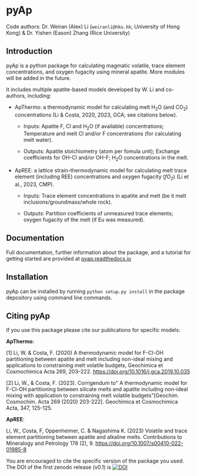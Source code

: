 # pyAp

Code authors: Dr. Weiran (Alex) Li (```weiranli@hku.hk```; University of Hong Kong) & Dr. Yishen (Eason) Zhang (Rice University) 

## Introduction  
pyAp is a python package for calculating magmatic volatile, trace element concentrations, and oxygen fugacity using mineral apatite.  More modules will be added in the future.

It includes multiple apatite-based models developed by W. Li and co-authors, including: 

* ApThermo: a thermodynamic model for calculating melt H<sub>2</sub>O (and CO<sub>2</sub>) concentrations (Li & Costa, 2020, 2023, GCA; see citations below).

  - Inputs:  Apatite F, Cl and H<sub>2</sub>O (if available) concentrations; Temperature and melt Cl and/or F concentrations (for calculating melt water).
  
  - Outputs: Apatite stoichiometry (atom per fomula unit); Exchange coefficients for OH-Cl and/or OH-F; H<sub>2</sub>O concentrations in the melt.
* ApREE: a lattice strain-thermodynamic model for calculating melt trace element (including REE) concentrations and oxygen fugacity (*fO<sub>2</sub>*) (Li et al., 2023, CMP).

  - Inputs:  Trace element concentrations in apatite and melt (be it melt inclusions/groundmass/whole rock).
  
  - Outputs: Partition coefficients of unmeasured trace elements; oxygen fugacity of the melt (if Eu was measured).


## Documentation
Full documentation, further information about the package, and a tutorial for getting started are provided at [pyap.readthedocs.io](https://pyap.readthedocs.io/en/latest/)

## Installation
pyAp can be installed by running ```python setup.py install``` in the package depository using command line commands.

## Citing pyAp
If you use this package please cite our publications for specific models:

**ApThermo**:

[1] Li, W. & Costa, F. (2020) A thermodynamic model for F-Cl-OH partitioning between apatite and melt including non-ideal mixing and applications to constraining melt volatile budgets, Geochimica et Cosmochimica Acta 269, 203–222. https://doi.org/10.1016/j.gca.2019.10.035 

[2] Li, W., & Costa, F. (2023). Corrigendum to" A thermodynamic model for F-Cl-OH partitioning between silicate melts and apatite including non-ideal mixing with application to constraining melt volatile budgets"[Geochim. Cosmochim. Acta 269 (2020) 203-222]. Geochimica et Cosmochimica Acta, 347, 125-125.

**ApREE**:

Li, W., Costa, F, Oppenheimer, C. & Nagashima K. (2023) Volatile and trace element partitioning between apatite and alkaline melts. Contributions to Mineralogy and Petrology 178 (2), 9. https://doi.org/10.1007/s00410-022-01985-8

You are encouraged to cite the specific version of the package you used. The DOI of the first zenodo release (v0.1) is
[![DOI](https://zenodo.org/badge/431824228.svg)](https://zenodo.org/badge/latestdoi/431824228)

